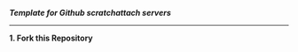 ***Template for Github scratchattach servers***

------------------------------------------------

**1. Fork this Repository**
